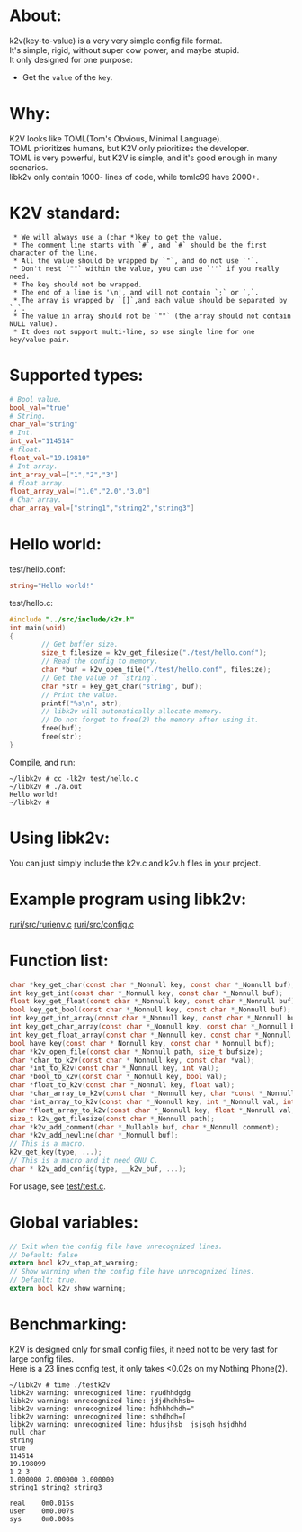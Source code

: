 # About:
k2v(key-to-value) is a very very simple config file format.       
It's simple, rigid, without super cow power, and maybe stupid.      
It only designed for one purpose:      
- Get the `value` of the `key`.

# Why:
K2V looks like TOML(Tom's Obvious, Minimal Language).      
TOML prioritizes humans, but K2V only prioritizes the developer.      
TOML is very powerful, but K2V is simple, and it's good enough in many scenarios.      
libk2v only contain 1000- lines of code, while tomlc99 have 2000+.      
# K2V standard:
```
 * We will always use a (char *)key to get the value.
 * The comment line starts with `#`, and `#` should be the first character of the line.
 * All the value should be wrapped by `"`, and do not use `'`.
 * Don't nest `""` within the value, you can use `''` if you really need.
 * The key should not be wrapped.
 * The end of a line is '\n', and will not contain `;` or `,`.
 * The array is wrapped by `[]`,and each value should be separated by `,`.
 * The value in array should not be `""` (the array should not contain NULL value).
 * It does not support multi-line, so use single line for one key/value pair.
```
# Supported types:
```toml
# Bool value.
bool_val="true"
# String.
char_val="string"
# Int.
int_val="114514"
# float.
float_val="19.19810"
# Int array.
int_array_val=["1","2","3"]
# float array.
float_array_val=["1.0","2.0","3.0"]
# Char array.
char_array_val=["string1","string2","string3"]
```
# Hello world:
test/hello.conf:
```toml
string="Hello world!"
```
test/hello.c:
```C
#include "../src/include/k2v.h"
int main(void)
{
        // Get buffer size.
        size_t filesize = k2v_get_filesize("./test/hello.conf");
        // Read the config to memory.
        char *buf = k2v_open_file("./test/hello.conf", filesize);
        // Get the value of `string`.
        char *str = key_get_char("string", buf);
        // Print the value.
        printf("%s\n", str);
        // libk2v will automatically allocate memory.
        // Do not forget to free(2) the memory after using it.
        free(buf);
        free(str);
}
```
Compile, and run:
```log
~/libk2v # cc -lk2v test/hello.c
~/libk2v # ./a.out
Hello world!
~/libk2v #
```
# Using libk2v:
You can just simply include the k2v.c and k2v.h files in your project.      
# Example program using libk2v:
[ruri/src/rurienv.c](https://github.com/Moe-hacker/ruri/blob/main/src%2Frurienv.c)
[ruri/src/config.c](https://github.com/Moe-hacker/ruri/blob/main/src%2Fconfig.c)
# Function list:
```C
char *key_get_char(const char *_Nonnull key, const char *_Nonnull buf);
int key_get_int(const char *_Nonnull key, const char *_Nonnull buf);
float key_get_float(const char *_Nonnull key, const char *_Nonnull buf);
bool key_get_bool(const char *_Nonnull key, const char *_Nonnull buf);
int key_get_int_array(const char *_Nonnull key, const char *_Nonnull buf, int *_Nonnull array, int limit);
int key_get_char_array(const char *_Nonnull key, const char *_Nonnull buf, char *_Nonnull array[], int limit);
int key_get_float_array(const char *_Nonnull key, const char *_Nonnull buf, float *_Nonnull array, int limit);
bool have_key(const char *_Nonnull key, const char *_Nonnull buf);
char *k2v_open_file(const char *_Nonnull path, size_t bufsize);
char *char_to_k2v(const char *_Nonnull key, const char *val);
char *int_to_k2v(const char *_Nonnull key, int val);
char *bool_to_k2v(const char *_Nonnull key, bool val);
char *float_to_k2v(const char *_Nonnull key, float val);
char *char_array_to_k2v(const char *_Nonnull key, char *const *_Nonnull val, int len);
char *int_array_to_k2v(const char *_Nonnull key, int *_Nonnull val, int len);
char *float_array_to_k2v(const char *_Nonnull key, float *_Nonnull val, int len);
size_t k2v_get_filesize(const char *_Nonnull path);
char *k2v_add_comment(char *_Nullable buf, char *_Nonnull comment);
char *k2v_add_newline(char *_Nonnull buf);
// This is a macro.
k2v_get_key(type, ...);
// This is a macro and it need GNU C.
char * k2v_add_config(type, __k2v_buf, ...);
```

For usage, see [test/test.c](test/test.c).      
# Global variables:
```C
// Exit when the config file have unrecognized lines.
// Default: false
extern bool k2v_stop_at_warning;
// Show warning when the config file have unrecognized lines.
// Default: true.
extern bool k2v_show_warning;
```
# Benchmarking:
K2V is designed only for small config files, it need not to be very fast for large config files.      
Here is a 23 lines config test, it only takes <0.02s on my Nothing Phone(2).      
```log
~/libk2v # time ./testk2v
libk2v warning: unrecognized line: ryudhhdgdg
libk2v warning: unrecognized line: jdjdhdhhsb=
libk2v warning: unrecognized line: hdhhhdhdh="
libk2v warning: unrecognized line: shhdhdh=[
libk2v warning: unrecognized line: hdusjhsb  jsjsgh hsjdhhd
null char
string
true
114514
19.198099
1 2 3
1.000000 2.000000 3.000000
string1 string2 string3

real    0m0.015s
user    0m0.007s
sys     0m0.008s
```
